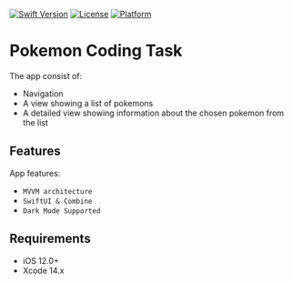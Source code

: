 [![Swift Version][swift-image]][swift-url]
[![License][license-image]][license-url]
[![Platform](https://img.shields.io/cocoapods/p/LFAlertController.svg?style=flat)](http://cocoapods.org/pods/LFAlertController)

# Pokemon Coding Task

The app consist of:
* Navigation
* A view showing a list of pokemons
* A detailed view showing information about the chosen pokemon from the list

## Features

App features:
* `MVVM architecture`
* `SwiftUI & Combine`
* `Dark Mode Supported`

## Requirements

- iOS 12.0+
- Xcode 14.x

[swift-image]:https://img.shields.io/badge/swift-5.0-orange.svg
[swift-url]: https://swift.org/
[license-image]: https://img.shields.io/badge/License-MIT-blue.svg
[license-url]: LICENSE
